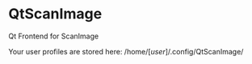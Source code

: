 # QtScanImage
Qt Frontend for ScanImage

Your user profiles are stored here: /home/[*user*]/.config/QtScanImage/
